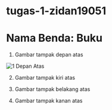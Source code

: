 # tugas-1-zidan19051

# Nama Benda: Buku

1) Gambar tampak depan atas

![1  Depan Atas](https://user-images.githubusercontent.com/90166923/134264951-fa443f67-b92c-4650-a262-839171b3a13c.jpg)


2) Gambar tampak kiri atas

3) Gambar tampak belakang atas

4) Gambar tampak kanan atas

